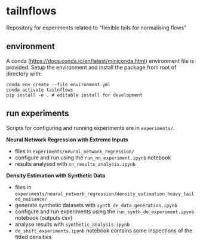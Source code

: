 # tailnflows
Repository for experiments related to "flexible tails for normalising flows"

## environment
A conda (https://docs.conda.io/en/latest/miniconda.html) environment file is provided.
Setup the environment and install the package from root of directory with:
```
conda env create --file environment.yml
conda activate tailnflows
pip install -e . # editable install for development
```

## run experiments
Scripts for configuring and running experiments are in `experiments/`.

**Neural Network Regression with Extreme Inputs**
- files in `experiments/neural_network_regression/`
- configure and run using the `run_nn_experiment.ipynb` notebook
- results analysed with `nn_results_analysis.ipynb`

**Density Estimation with Synthetic Data**
- files in `experiments/neural_network_regression/density_estimation_heavy_tailed_nuisance/`
- generate synthetic datasets with `synth_de_data_generation.ipynb`
- configure and run experiments using the `run_synth_de_experiment.ipynb` notebook (outputs csv)
- analyse results with `synthetic_analysis.ipynb`
- `de_shift_experiments.ipynb` notebook contains some inspections of the fitted densities

